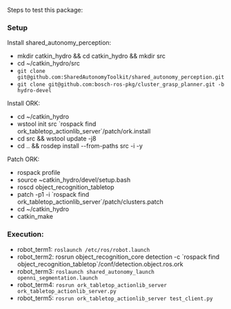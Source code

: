 Steps to test this package:

### Setup 
Install shared_autonomy_perception:

  * mkdir catkin_hydro && cd catkin_hydro && mkdir src
  * cd ~/catkin_hydro/src
  * `git clone git@github.com:SharedAutonomyToolkit/shared_autonomy_perception.git`
  * `git clone git@github.com:bosch-ros-pkg/cluster_grasp_planner.git -b hydro-devel`

Install ORK:

  * cd ~/catkin_hydro
  * wstool init src \`rospack find ork_tabletop_actionlib_server\`/patch/ork.install
  * cd src && wstool update -j8
  * cd .. && rosdep install --from-paths src -i -y

Patch ORK:

  * rospack profile
  * source ~catkin_hydro/devel/setup.bash
  * roscd object_recognition_tabletop
  * patch -p1 -i \`rospack find ork_tabletop_actionlib_server\`/patch/clusters.patch
  * cd ~/catkin_hydro
  * catkin_make

### Execution:

  * robot_term1: `roslaunch /etc/ros/robot.launch`
  * robot_term2: rosrun object_recognition_core detection -c \`rospack find object_recognition_tabletop\`/conf/detection.object.ros.ork
  * robot_term3: `roslaunch shared_autonomy_launch openni_segmentation.launch`
  * robot_term4: `rosrun ork_tabletop_actionlib_server ork_tabletop_actionlib_server.py`
  * robot_term5: `rosrun ork_tabletop_actionlib_server test_client.py`

